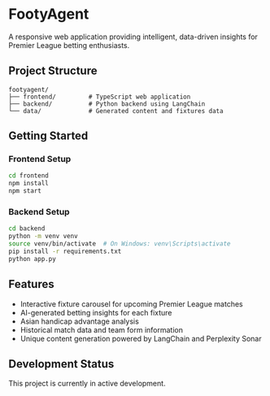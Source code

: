 # FootyAgent

A responsive web application providing intelligent, data-driven insights for Premier League betting enthusiasts.

## Project Structure

```
footyagent/
├── frontend/         # TypeScript web application
├── backend/          # Python backend using LangChain
└── data/             # Generated content and fixtures data
```

## Getting Started

### Frontend Setup

```bash
cd frontend
npm install
npm start
```

### Backend Setup

```bash
cd backend
python -m venv venv
source venv/bin/activate  # On Windows: venv\Scripts\activate
pip install -r requirements.txt
python app.py
```

## Features

- Interactive fixture carousel for upcoming Premier League matches
- AI-generated betting insights for each fixture
- Asian handicap advantage analysis
- Historical match data and team form information
- Unique content generation powered by LangChain and Perplexity Sonar

## Development Status

This project is currently in active development.
